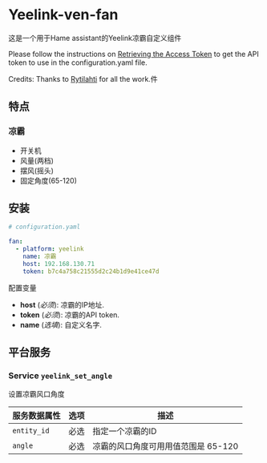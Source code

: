 # Yeelink-ven-fan

这是一个用于Hame assistant的Yeelink凉霸自定义组件

Please follow the instructions on [Retrieving the Access Token](https://www.home-assistant.io/components/vacuum.xiaomi_miio/#retrieving-the-access-token) to get the API token to use in the configuration.yaml file.

Credits: Thanks to [Rytilahti](https://github.com/rytilahti/python-miio) for all the work.件


## 特点

### 凉霸
* 开关机
* 风量(两档)
* 摆风(摇头)
* 固定角度(65-120)

## 安装


```yaml
# configuration.yaml

fan:
  - platform: yeelink
    name: 凉霸
    host: 192.168.130.71
    token: b7c4a758c21555d2c24b1d9e41ce47d
```
配置变量
- **host** (*必须*): 凉霸的IP地址.
- **token** (*必须*): 凉霸的API token.
- **name** (*选填*): 自定义名字.

## 平台服务

### Service `yeelink_set_angle`

设置凉霸风口角度

| 服务数据属性               | 选项      | 描述                                                                       |
|---------------------------|----------|----------------------------------------------------------------------------|
| `entity_id`               |      必选 | 指定一个凉霸的ID                                                            |
| `angle`                   |      必选 | 凉霸的风口角度可用用值范围是 65-120                                          |

